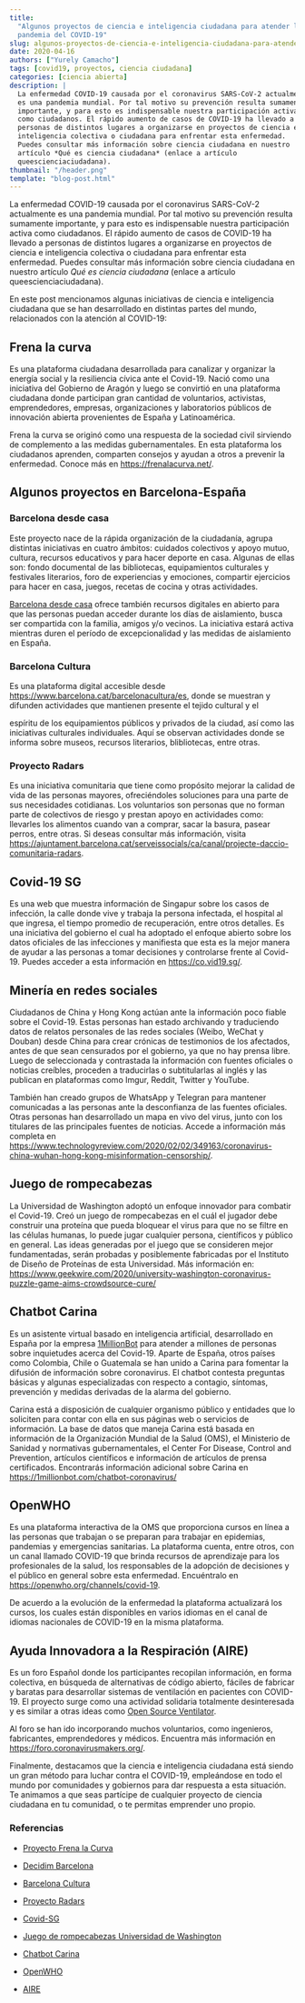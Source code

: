 ```yaml
---
title:
  "Algunos proyectos de ciencia e inteligencia ciudadana para atender la
  pandemia del COVID-19"
slug: algunos-proyectos-de-ciencia-e-inteligencia-ciudadana-para-atender-la-pandemia-del-covid-19
date: 2020-04-16
authors: ["Yurely Camacho"]
tags: [covid19, proyectos, ciencia ciudadana]
categories: [ciencia abierta]
description: |
  La enfermedad COVID-19 causada por el coronavirus SARS-CoV-2 actualmente
  es una pandemia mundial. Por tal motivo su prevención resulta sumamente
  importante, y para esto es indispensable nuestra participación activa
  como ciudadanos. El rápido aumento de casos de COVID-19 ha llevado a
  personas de distintos lugares a organizarse en proyectos de ciencia e
  inteligencia colectiva o ciudadana para enfrentar esta enfermedad.
  Puedes consultar más información sobre ciencia ciudadana en nuestro
  artículo *Qué es ciencia ciudadana* (enlace a artículo
  queescienciaciudadana).
thumbnail: "/header.png"
template: "blog-post.html"
---
```


<!-- # Algunos proyectos de ciencia e inteligencia ciudadana para atender la pandemia del COVID-19 -->
<!-- **Por Yurely Camacho** -->

La enfermedad COVID-19 causada por el coronavirus SARS-CoV-2 actualmente es una
pandemia mundial. Por tal motivo su prevención resulta sumamente importante, y
para esto es indispensable nuestra participación activa como ciudadanos. El
rápido aumento de casos de COVID-19 ha llevado a personas de distintos lugares a
organizarse en proyectos de ciencia e inteligencia colectiva o ciudadana para
enfrentar esta enfermedad. Puedes consultar más información sobre ciencia
ciudadana en nuestro artículo _Qué es ciencia ciudadana_ (enlace a artículo
queescienciaciudadana).

<!-- TEASER_END -->

En este post mencionamos algunas iniciativas de ciencia e inteligencia ciudadana
que se han desarrollado en distintas partes del mundo, relacionados con la
atención al COVID-19:

## Frena la curva

Es una plataforma ciudadana desarrollada para canalizar y organizar la energía
social y la resiliencia cívica ante el Covid-19. Nació como una iniciativa del
Gobierno de Aragón y luego se convirtió en una plataforma ciudadana donde
participan gran cantidad de voluntarios, activistas, emprendedores, empresas,
organizaciones y laboratorios públicos de innovación abierta provenientes de
España y Latinoamérica.

Frena la curva se originó como una respuesta de la sociedad civil sirviendo de
complemento a las medidas gubernamentales. En esta plataforma los ciudadanos
aprenden, comparten consejos y ayudan a otros a prevenir la enfermedad. Conoce
más en https://frenalacurva.net/.

## Algunos proyectos en Barcelona-España

### Barcelona desde casa

Este proyecto nace de la rápida organización de la ciudadanía, agrupa distintas
iniciativas en cuatro ámbitos: cuidados colectivos y apoyo mutuo, cultura,
recursos educativos y para hacer deporte en casa. Algunas de ellas son: fondo
documental de las bibliotecas, equipamientos culturales y festivales literarios,
foro de experiencias y emociones, compartir ejercicios para hacer en casa,
juegos, recetas de cocina y otras actividades.

[Barcelona desde casa](https://www.decidim.barcelona) ofrece también recursos
digitales en abierto para que las personas puedan acceder durante los días de
aislamiento, busca ser compartida con la familia, amigos y/o vecinos. La
iniciativa estará activa mientras duren el período de excepcionalidad y las
medidas de aislamiento en España.

### Barcelona Cultura

Es una plataforma digital accesible desde
https://www.barcelona.cat/barcelonacultura/es, donde se muestran y difunden
actividades que mantienen presente el tejido cultural y el

espíritu de los equipamientos públicos y privados de la ciudad, así como las
iniciativas culturales individuales. Aquí se observan actividades donde se
informa sobre museos, recursos literarios, blibliotecas, entre otras.

### Proyecto Radars

Es una iniciativa comunitaria que tiene como propósito mejorar la calidad de
vida de las personas mayores, ofreciéndoles soluciones para una parte de sus
necesidades cotidianas. Los voluntarios son personas que no forman parte de
colectivos de riesgo y prestan apoyo en actividades como: llevarles los
alimentos cuando van a comprar, sacar la basura, pasear perros, entre otras. Si
deseas consultar más información, visita
https://ajuntament.barcelona.cat/serveissocials/ca/canal/projecte-daccio-comunitaria-radars.

## Covid-19 SG

Es una web que muestra información de Singapur sobre los casos de infección, la
calle donde vive y trabaja la persona infectada, el hospital al que ingresa, el
tiempo promedio de recuperación, entre otros detalles. Es una iniciativa del
gobierno el cual ha adoptado el enfoque abierto sobre los datos oficiales de las
infecciones y manifiesta que esta es la mejor manera de ayudar a las personas a
tomar decisiones y controlarse frente al Covid-19. Puedes acceder a esta
información en https://co.vid19.sg/.

## Minería en redes sociales

Ciudadanos de China y Hong Kong actúan ante la información poco fiable sobre el
Covid-19. Estas personas han estado archivando y traduciendo datos de relatos
personales de las redes sociales (Weibo, WeChat y Douban) desde China para crear
crónicas de testimonios de los afectados, antes de que sean censurados por el
gobierno, ya que no hay prensa libre. Luego de seleccionada y contrastada la
información con fuentes oficiales o noticias creíbles, proceden a traducirlas o
subtitularlas al inglés y las publican en plataformas como Imgur, Reddit,
Twitter y YouTube.

También han creado grupos de WhatsApp y Telegran para mantener comunicadas a las
personas ante la desconfianza de las fuentes oficiales. Otras personas han
desarrollado un mapa en vivo del virus, junto con los titulares de las
principales fuentes de noticias. Accede a información más completa en
https://www.technologyreview.com/2020/02/02/349163/coronavirus-china-wuhan-hong-kong-misinformation-censorship/.

## Juego de rompecabezas

La Universidad de Washington adoptó un enfoque innovador para combatir el
Covid-19. Creó un juego de rompecabezas en el cuál el jugador debe construir una
proteína que pueda bloquear el virus para que no se filtre en las células
humanas, lo puede jugar cualquier persona, científicos y público en general. Las
ideas generadas por el juego que se consideren mejor fundamentadas, serán
probadas y posiblemente fabricadas por el Instituto de Diseño de Proteínas de
esta Universidad. Más información en:
https://www.geekwire.com/2020/university-washington-coronavirus-puzzle-game-aims-crowdsource-cure/

## Chatbot Carina

Es un asistente virtual basado en inteligencia artificial, desarrollado en
España por la empresa [1MillionBot](https://1millionbot.com) para atender a
millones de personas sobre inquietudes acerca del Covid-19. Aparte de España,
otros países como Colombia, Chile o Guatemala se han unido a Carina para
fomentar la difusión de información sobre coronavirus. El chatbot contesta
preguntas básicas y algunas especializadas con respecto a contagio, síntomas,
prevención y medidas derivadas de la alarma del gobierno.

Carina está a disposición de cualquier organismo público y entidades que lo
soliciten para contar con ella en sus páginas web o servicios de información. La
base de datos que maneja Carina está basada en información de la Organización
Mundial de la Salud (OMS), el Ministerio de Sanidad y normativas
gubernamentales, el Center For Disease, Control and Prevention, artículos
científicos e información de artículos de prensa certificados. Encontrarás
información adicional sobre Carina en
https://1millionbot.com/chatbot-coronavirus/

## OpenWHO

Es una plataforma interactiva de la OMS que proporciona cursos en línea a las
personas que trabajan o se preparan para trabajar en epidemias, pandemias y
emergencias sanitarias. La plataforma cuenta, entre otros, con un canal llamado
COVID-19 que brinda recursos de aprendizaje para los profesionales de la salud,
los responsables de la adopción de decisiones y el público en general sobre esta
enfermedad. Encuéntralo en https://openwho.org/channels/covid-19.

De acuerdo a la evolución de la enfermedad la plataforma actualizará los cursos,
los cuales están disponibles en varios idiomas en el canal de idiomas nacionales
de COVID-19 en la misma plataforma.

## Ayuda Innovadora a la Respiración (AIRE)

Es un foro Español donde los participantes recopilan información, en forma
colectiva, en búsqueda de alternativas de código abierto, fáciles de fabricar y
baratas para desarrollar sistemas de ventilación en pacientes con COVID-19. El
proyecto surge como una actividad solidaria totalmente desinteresada y es
similar a otras ideas como
[Open Source Ventilator](https://hackaday.com/2020/03/12/ultimate-medical-hackathon-how-fast-can-we-design-and-deploy-an-open-source-ventilator).

Al foro se han ido incorporando muchos voluntarios, como ingenieros,
fabricantes, emprendedores y médicos. Encuentra más información en
https://foro.coronavirusmakers.org/.

Finalmente, destacamos que la ciencia e inteligencia ciudadana está siendo un
gran método para luchar contra el COVID-19, empleándose en todo el mundo por
comunidades y gobiernos para dar respuesta a esta situación. Te animamos a que
seas partícipe de cualquier proyecto de ciencia ciudadana en tu comunidad, o te
permitas emprender uno propio.

### Referencias

- [Proyecto Frena la Curva](https://frenalacurva.net/)

- [Decidim Barcelona](https://www.decidim.barcelona)

- [Barcelona Cultura](https://www.barcelona.cat/barcelonacultura/es)

- [Proyecto Radars](https://ajuntament.barcelona.cat/serveissocials/ca/canal/projecte-daccio-comunitaria-radars)

- [Covid-SG](https://co.vid19.sg/)

- [Juego de rompecabezas Universidad de Washington](https://www.geekwire.com/2020/university-washington-coronavirus-puzzle-game-aims-crowdsource-cure/)

- [Chatbot Carina](https://1millionbot.com/chatbot-coronavirus/)

- [OpenWHO](https://openwho.org/channels/covid-19)

- [AIRE](https://foro.coronavirusmakers.org/)
